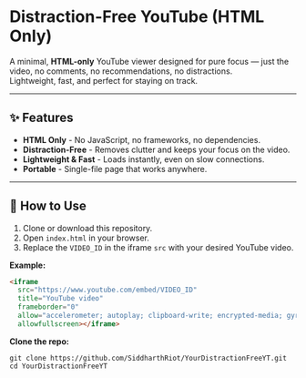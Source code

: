 # Distraction-Free YouTube (HTML Only)

A minimal, **HTML-only** YouTube viewer designed for pure focus — just the video, no comments, no recommendations, no distractions.  
Lightweight, fast, and perfect for staying on track.

---

## ✨ Features
- **HTML Only** - No JavaScript, no frameworks, no dependencies.
- **Distraction-Free** - Removes clutter and keeps your focus on the video.
- **Lightweight & Fast** - Loads instantly, even on slow connections.
- **Portable** - Single-file page that works anywhere.

---

## 🚀 How to Use
1. Clone or download this repository.
2. Open `index.html` in your browser.
3. Replace the `VIDEO_ID` in the iframe `src` with your desired YouTube video.

**Example:**
```html
<iframe
  src="https://www.youtube.com/embed/VIDEO_ID"
  title="YouTube video"
  frameborder="0"
  allow="accelerometer; autoplay; clipboard-write; encrypted-media; gyroscope; picture-in-picture"
  allowfullscreen></iframe>
```
**Clone the repo:**
```
git clone https://github.com/SiddharthRiot/YourDistractionFreeYT.git
cd YourDistractionFreeYT
